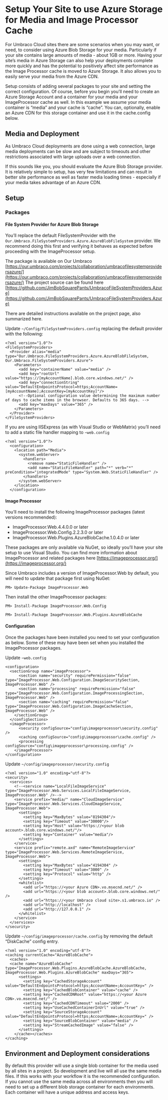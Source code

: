 # Setup Your Site to use Azure Storage for Media and Image Processor Cache
For Umbraco Cloud sites there are some scenarios when you may want, or need, to consider using Azure Blob Storage for your media.  Particularly if your site contains large amounts of media - about 1GB or more.  Having your site’s media in Azure Storage can also help your deployments complete more quickly and has the potential to positively affect site performance as the Image Processor cache is moved to Azure Storage.  It also allows you to easily serve your media from the Azure CDN.

Setup consists of adding several packages to your site and setting the correct configuration.  Of course, before you begin you’ll need to create an Azure Storage Account and a container for your media and your ImageProcessor cache as well.  In this example we assume your media container is “media” and your cache is “cache”.  You can, optionally, enable an Azure CDN for this storage container and use it in the cache.config below.	

## Media and Deployment
As Umbraco Cloud deployments are done using a web connection, large media deployments can be slow and are subject to timeouts and other restrictions associated with large uploads over a web connection.

If this sounds like you, you should evaluate the Azure Blob Storage provider. It is relatively simple to setup, has very few limitations and can result in better site performance as well as faster media loading times - especially if your media takes advantage of an Azure CDN.

## Setup
### Packages
#### File System Provider for Azure Blob Storage
You’ll replace the default FileSystemProvider with the `Our.Umbraco.FileSystemProviders.Azure.AzureBlobFileSystem` provider.  We recommend doing this first and verifying it behaves as expected before proceeding with the ImageProcessor setup.

The package is available on Our Umbraco [https://our.umbraco.com/projects/collaboration/umbracofilesystemprovidersazure/](https://our.umbraco.com/projects/collaboration/umbracofilesystemprovidersazure/)
The project source can be found here   [https://github.com/JimBobSquarePants/UmbracoFileSystemProviders.Azure](https://github.com/JimBobSquarePants/UmbracoFileSystemProviders.Azure)

There are detailed instructions available on the project page, also summarized here.

Update `~/Config/FileSystemProviders.config` replacing the default provider with the following:


    <?xml version="1.0"?>
    <FileSystemProviders>
      <Provider alias="media" type="Our.Umbraco.FileSystemProviders.Azure.AzureBlobFileSystem, Our.Umbraco.FileSystemProviders.Azure">
        <Parameters>
          <add key="containerName" value="media" />
          <add key="rootUrl" value="https://[myAccountName].blob.core.windows.net/" />
          <add key="connectionString" value="DefaultEndpointsProtocol=https;AccountName=[myAccountName];AccountKey=[myAccountKey]"/>
          <!--Optional configuration value determining the maximum number of days to cache items in the browser. Defaults to 365 days. -->
          <add key="maxDays" value="365" />
        </Parameters>
      </Provider>
    </FileSystemProviders>


If you are using IISExpress (as with Visual Studio or WebMatrix) you’ll need to add a static file handler mapping to `~web.config`

    <?xml version="1.0"?>
      <configuration>
        <location path="Media">
          <system.webServer>
            <handlers>
              <remove name="StaticFileHandler" />
              <add name="StaticFileHandler" path="*" verb="*" preCondition="integratedMode" type="System.Web.StaticFileHandler" />
            </handlers>
          </system.webServer>
        </location>
      </configuration>
      
#### Image Processor
You’ll need to install the following ImageProcessor packages (latest versions recommended):

* ImageProcessor.Web.4.4.0.0 or later
* ImageProcessor.Web.Config.2.2.3.0 or later
* ImageProcessor.Web.Plugins.AzureBlobCache.1.0.4.0 or later

These packages are only available via NuGet, so ideally you’ll have your site setup to use Visual Studio.  You can find more information about ImageProcessor and related packages here [https://imageprocessor.org/](https://imageprocessor.org/)

Since Umbraco includes a version of ImageProcessor.Web by default, you will need to update that package first using NuGet:

```PM> Update-Package ImageProcessor.Web```

Then install the other ImageProcessor packages:

```PM> Install-Package ImageProcessor.Web.Config```

```PM> Install-Package ImageProcessor.Web.Plugins.AzureBlobCache```


#### Configuration
Once the packages have been installed you need to set your configuration as below.  Some of these may have been set when you installed the ImageProcessor packages.

Update `~web.config`

    <configuration>
      <sectionGroup name="imageProcessor">
          <section name="security" requirePermission="false" type="ImageProcessor.Web.Configuration.ImageSecuritySection, ImageProcessor.Web" />
          <section name="processing" requirePermission="false" type="ImageProcessor.Web.Configuration.ImageProcessingSection, ImageProcessor.Web" />
          <section name="caching" requirePermission="false" type="ImageProcessor.Web.Configuration.ImageCacheSection, ImageProcessor.Web" />
        </sectionGroup>
      </configSections>
      <imageProcessor>
          <security configSource="config\imageprocessor\security.config" />
          <caching configSource="config\imageprocessor\cache.config" />
          <processing configSource="config\imageprocessor\processing.config" />
        </imageProcessor>
    </configuration>


Update `~/config/imageprocessor/security.config`

    <?xml version="1.0" encoding="utf-8"?>
    <security>
      <services>
        <!--<service name="LocalFileImageService" type="ImageProcessor.Web.Services.LocalFileImageService, ImageProcessor.Web" />-->
        <service prefix="media/" name="CloudImageService" type="ImageProcessor.Web.Services.CloudImageService, ImageProcessor.Web">
          <settings>
            <setting key="MaxBytes" value="8194304"/>
            <setting key="Timeout" value="30000"/>
            <setting key="Host" value="https://<your blob account>.blob.core.windows.net/"/>
            <setting key="Container" value="media"/>
          </settings>
        </service>
        <service prefix="remote.axd" name="RemoteImageService" type="ImageProcessor.Web.Services.RemoteImageService, ImageProcessor.Web">
          <settings>
            <setting key="MaxBytes" value="4194304" />
            <setting key="Timeout" value="3000" />
            <setting key="Protocol" value="http" />
          </settings>
          <whitelist>
            <add url="https://<your Azure CDN>.vo.msecnd.net/" />
            <add url="https://<your blob account>.blob.core.windows.net/" />
            <add url="https://<your Umbraco cloud site>.s1.umbraco.io" />
            <add url="http://localhost" />
            <add url="http://127.0.0.1" />
          </whitelist>
        </service>
      </services>
    </security> 

Update `~/config/imageprocessor/cache.config` by removing the default “DiskCache” config entry.

    <?xml version="1.0" encoding="utf-8"?>
    <caching currentCache="AzureBlobCache">
      <caches>
      <cache name="AzureBlobCache" type="ImageProcessor.Web.Plugins.AzureBlobCache.AzureBlobCache, ImageProcessor.Web.Plugins.AzureBlobCache" maxDays="365">
          <settings>
            <setting key="CachedStorageAccount" value="DefaultEndpointsProtocol=https;AccountName=;AccountKey=" />
            <setting key="CachedBlobContainer" value="cache" />
            <setting key="CachedCDNRoot" value="https://<your Azure CDN>.vo.msecnd.net/" />
            <setting key="CachedCDNTimeout" value="2000" />
            <setting key="UseCachedContainerInUrl" value="true" />
            <setting key="SourceStorageAccount" value="DefaultEndpointsProtocol=https;AccountName=;AccountKey=" />
            <setting key="SourceBlobContainer" value="media" />
            <setting key="StreamCachedImage" value="false" />
          </settings>
        </cache></caches>
    </caching>

## Environment and Deployment considerations
By default this provider will use a single blob container for the media used by all sites in a project. So development and live will all use the same media files. If this works with your workflow it is the recommended configuration. If you cannot use the same media across all environments then you will need to set up a different blob storage container for each environments. Each container will have a unique address and access keys.
